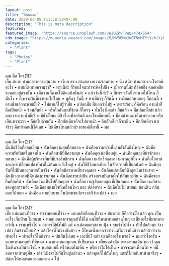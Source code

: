 ```yaml
---
layout: post
title: "ไอ้มดแดง"
date: 2020-06-08 T11:58:58+07:00
description: "This is meta description"
featured:
featured_image: "https://source.unsplash.com/JWIOZkvFVWQ/474x554"
cdn_image: "https://m.media-amazon.com/images/M/MV5BMmJmOTNmMTYtYzhiYy00MDk5LWIyNzYtM2VlMDE5NDc0MTkyL2ltYWdlL2ltYWdlXkEyXkFqcGdeQXVyNjYwMjkwMjg@.jpg"
categories:
  - "Plant"
tags:
  - "Photos"
  - "Plant"
---
```


คุณ คือ ใคร(1)?\
เย็น สบาย ท่ามกลางความวุ่นวาย • เงียบ สงบ ท่ามกลางความร้อนกาย • นิ่ง สนิท ท่ามกลางอะไรต่อมิอะไร • แบบนี้หมายความว่า? • พรุ่งนี้ล่ะ ก็ร้อนใจนะถ้าจะคิดไปถึง • เมื่อวานนี้ล่ะ ก็อ้อยอิ่ง คลอเคลีย รอคอยอยู่ตรงนั้น • เมื่อวานก็ชวนให้คิดถถึงนั่นล่ะ • แล้ววันนี้ล่ะ? • ก็เพราะวันนี้เราหายไปไหน ก็นั่นไง • ก็เพราะวันนี้เราหายไปไหน • หูตันๆ วันนี้ • หำเหี่ยวๆ ก็วันนี้ • เหงื่อออกหน่อยๆ ก็ตอนนี้ • อาบน้ำแล้วจะหายมั๊ย? • ไม่อาบก็ไม่รู้ว่ามั๊ย • แปลกมั๊ย ที่บอกว่าไม่รู้ • เพราะร้อน ก็คือร้อน อาบน้ำก็คือเปียกน้ำ • ร้อนกับน้ำ • หรือใจกันแน่ที่ร้อน ก็ใครๆ • นั่นไง ยิ้มแล้ว ยิ้มแล้ว • ก็แปลกมั๊ยล่ะ แล้วตกลงจะอาบน้ำมั๊ย? • มีน้ำมั๊ยนะ มีสิ เรื่องที่น่ายินดี และโชคดีแบบนี้ • มีลมด้วยนะ เย็นเพราะลม หรือเย็นเพราะเรา • ก็ล้อไปด้วยกัน • อีกสักเดี๋ยวก็จะไปอาบน้ำ • อีกสักเดี๋ยวก็จะเย็น • อีกสักเดี๋ยว แต่จริงๆ คือทำตอนนี้ได้เลย • ไม่เดี๋ยวไหนแล้วล่ะ เอาแค่เดี๋ยวนี้ • พอ


---

คุณ คือ ใคร(2)?\
ฉันคือชีวิตที่ยอดเยี่ยม • ฉันคือความสุขที่อบอวล • ฉันคือความหวังที่นำพลังอันยิ่งใหญ่ • ฉันคือความรักที่สดชื่นแจ่มใส • ฉันคือสามีที่มีความสุข • ฉันคือคุณพ่อที่อบอุ่น • ฉันคือคุณลุงที่น่ารักของหลานๆ • ฉันคือผู้บริหารทีมที่มีประสิทธิภาพ • ฉันคือความสำเร็จและความภาคภูมิใจ • ฉันคือโอกาสของการเปลี่ยนแปลงที่น่าตื่นเต้นและยิ่งใหญ่ • ฉันใช้ชีวิตพอเพียง ในจักรวาลที่เป็นอนันต์ • ฉันมีทุกวันที่ใฝ่ฝันและกลายเป็นจริง • ฉันคือมิตรภาพที่ทรงคุณค่า • ฉันคือแม่เหล็กที่ดึงดูดเงินเข้ามาหา • ฉันมีเวลาตามที่ฉันต้องการเสมอ • ฉันคือการแบ่งปัน สร้างแรงบันดาลใจให้กันและกัน • ฉันคือรอยยิ้มที่สดใส • ฉันคือความเป็นไปที่สมดุลย์ • ฉันคือความรู้สึกขอบคุณที่เป็นอมตะ • ฉันคือความอิสระของทุกสรรพสิ่ง • ฉันคือลมหายใจที่เคลื่อนไหว และ ปล่อยวาง • ฉันคือใบไม้ สายลม ก้อนดิน กลิ่นดอกไม้หอม • ฉันคือความเบิกบาน ในนิพพานจักรวาลที่ว่างเปล่า • เอย

---

คุณ คือ ใคร(3)?\
เที่ยวเล่นตอนที่ว่าง • ทำงานตอนที่ว่าง • แอบหลับก็ตอนที่ว่าง • ขับรถล่ะ ก็คือว่างมั๊ย แล้ว คุณ เป็นอะไร เจ็บป่วย ไม่สบาย • หมอบอกอาการคุณยังใช้ได้ คนไข้ที่มาหาหมอส่วนใหญ่จะเป็นอะไรที่มากมายกว่านี้ • เรามาเร็วไป • อาการไข้ยังไม่มี แต่ • แต่ลมแตกสลาย ฟุ้ง • รุมเร้าไปทั่ว • ทักไปแล้วนะ ว่างเปล่า กินข้าวมั๊ยล่ะ? • แล้วใครที่ไม่ว่างกินข้าว • ก็ไหนเพิ่งบอกว่าว่าง แต่ไม่ว่างกินข้าว แล้วถ้าว่างจะทำอะไร • ทำอะไรก็ได้ถ้าว่าง • ปนกันไปเลย • เละมั๊ย? แล้วจะเหลืออะไรเหรอ? • หมอว่าไงครับ • ตามหาหมอทุกที ที่มีหมอ • ตามหาหมอทุกคน ที่เป็นหมอ • เพี้ยนแล้วนั่น เพราะหมอนั่น บอกว่าคุณไม่เห็นจะเป็นอะไรนี่ • หมอแบบนี้ หรือหมดไม่เห็น • หรือเราไม่ได้เป็น • อาจจะแค่เพี้ยนไป • หนีออกจากบ้านดูมั๊ย • เอ้า นี่มึงจะไปกันใหญ่แล้วนะ • แล้วคุณก็ไปกันใหญ่ และก็ไม่กลับมาบ้านจริงๆ • ปล่อยให้หมอรอและออกตาม • ไป
